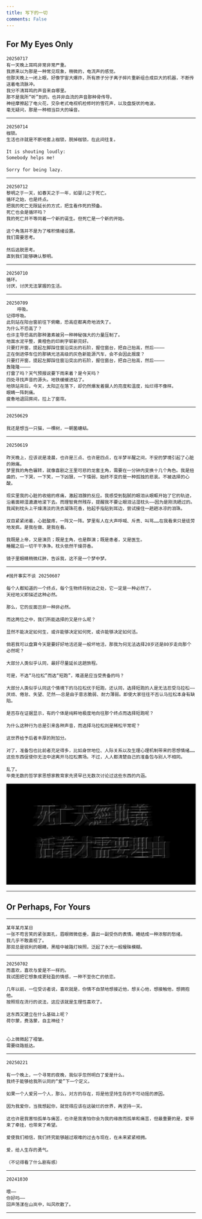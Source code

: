 ```yaml
---
title: 写下的一切
comments: False
---
```



## For My Eyes Only

    20250717  
    有一天晚上耳鸣非常非常严重。  
    我原来以为那是一种常见现象，稍微的，电流声的感觉。  
    但那天晚上一闭上眼，好像宇宙大爆炸，所有原子分子离子碎片重新组合成巨大的机器，不断传送着电流脉冲。  
    我分不清耳鸣的声音来自哪里。  
    那不是我所“听”到的。也并非血流的声音那种骨传导。   
    神经摩擦起了电火花，交杂老式电视机检修时的雪花声，以及盘旋状的电波。  
    毫无疑问，那是一种相当巨大的噪音。  
---   
    20250714  
    枷锁。  
    生活也许就是不断地套上枷锁，脱掉枷锁，在此间往复。  

    It is shouting loudly:    
    Somebody helps me!  
    
    Sorry for being lazy.  
---
    20250712
    黎明之于一天，如春天之于一年，如婴儿之于死亡。  
    循环之始，也是终点。  
    把我的死亡无限延长的方式，把生看作死的预备。  
    死亡也会是循环吗？  
    我的死亡并不等同着一个新的诞生。但死亡是一个新的开始。  

    这个角落并不是为了堆积情绪设置。  
    我们需要思考。  

    然后逃脱思考。  
    直到我们能够确认黎明。  
---    
    20250710
    循环。  
    讨厌，讨厌无法掌握的生活。  

---
    20250709  
        呼吸。  
    记得呼吸。  
    此刻站在阳台窗前往下俯瞰，恐高症都离奇地消失了。  
    为什么不恐高了？  
    也许主导恐高的那种激素被另一种神秘强大的力量压制了。  
    地面水泥平整，黄橙色的印刷字崭新完好。  
    只要打开窗，提起左脚踩住窗沿突出的石阶，握住窗台，把自己抬高，然后————  
    正在倒进停车位的那辆光洁高级的灰色新能源汽车，会不会因此报废？  
    只要打开窗，提起左脚踩住窗沿突出的石阶，握住窗台，把自己抬高，然后————  
    轰隆隆————  
    打雷了吗？天气预报说要下雨来着？是今天吗？    
    四处寻找声音的源头。地铁缓缓进站了。  
    地铁站背后，今天，太阳正在落下，却仍然爆发着摄人的亮度和温度，灿烂得不像样。  
    眼睛一阵刺痛。  
    疲惫地退回房间，拉上了窗帘。   

---    
    20250629

    我还是想当一只猫，一棵树，一朝菌蟪蛄。  
--- 
    20250619
    
    昨天晚上，应该说是凌晨，也许是三点、也许是四点，在半梦半醒之间，不安的梦境引起了心脏的揪痛。  
    梦里我的角色辗转，就像喜剧之王里可悲的龙套主角，需要在一分钟内变换十几个角色。我是扭曲的，一下哭，一下笑，一下凶狠，一下懦弱，始终不变的是一种孤独的悲哀。不被选择的心酸。 
     
    现实里我的心脏的收缩的疼痛，激起泪腺的反应。我感受到黏腻的眼泪从眼眶开始了它的轨迹，沿着面颊湿漉漉地滚下去。而理智竟然残存，提醒我不要让眼泪沾湿枕头——因为是刚洗晒过的。我闻到枕头上干燥清淡的洗衣凝珠花香，抬起手指贴到耳边，尝试接住一趟趟冰凉的泪珠。 

    双目紧紧闭着，心脏酸疼，一阵又一阵。梦里有人在大声呼喊、斥责、叫骂……在我看来只是徒劳地发疯。是我在做、是我在看。 

    我既是上帝，又是演员；既是主角，也是群演；既是患者，又是医生。  
    睡醒之后一切干干净净。枕头依然干燥芬香。  

    镜子里眼睛稍微红肿，告诉我，这不是一个梦中梦。 
---
    #抛开事实不谈 20250607
   
    每个人都知道的一个终点，每个生物终将到达之处，它一定是一种必然了。
    天经地义即描述这种必然。  

    那么，它的反面岂非一种非必然。  

    而这两位之中，我们所能选择的又是什么呢？ 

    显然不能决定如何生，或许能够决定如何死，或许能够决定如何活。

    倘若我可以盘算今天是要好好地活还是一般坏地活，那我为何无法选择20岁还是80岁走向那个必然呢？  

    大部分人类似乎认同，最好尽量延长这趟旅程。  

    可是，不选“马拉松”而选“短跑”，难道是应当受责备的吗？ 

    大部分人类似乎认同这个情境下的马拉松优于短跑，还认同，选择短跑的人是无法忍受马拉松——厌烦、倦怠、失望、茫然——总是由于意志脆弱、耐力薄弱。即使大家往往不否认马拉松本身有缺陷。  

    是否存在证据显示，有的个体是纯粹地极度地向往那个终点而选择短跑呢？  

    为什么这种行为总是引来各种声音，而选择马拉松则是稀松平常呢？ 

    这世界给予后者丰厚的附加分。  

    对了，准备包也比前者充足得多，比如身世地位、人际关系以及生理心理机制带来的思想情绪……这些东西促使你无法中途离开马拉松赛场。不过，人人都清楚自己的准备包与别人不相同。  

    乱了。  
    毕竟无数的哲学家思想家教育家先贤早已无数次讨论过这些东西的内涵。  

![](../pic/death.jpg)

---

## Or Perhaps, For Yours
---    
    某年某月某日  
    一张不苟言笑的紧张面孔，眉眼微微低垂，露出一副受伤的表情。蜷结成一种浓郁的愁绪。    
    我几乎不敢直视了。  
    那双总是锐利的眼睛，黑暗中被路灯映照，泛起了水光一般暧昧模糊。
---   
    20250702  
    而喜欢，喜欢与爱是不一样的。  
    我试图把它想象成更轻盈的情感，一种不至伤亡的依恋。  

    几年以前，一位受访者说，喜欢就是，你情不自禁地想接近他，想关心他，想接触他，想拥抱他。  
    按照现在流行的说法，这应该就是生理性喜欢了。 

    这东西又建立在什么基础上呢？  
    荷尔蒙，费洛蒙，自主神经？  


    心上微微起了褶皱。 
    需要绕路抵达。  

---    
    20250221  

    有一个晚上，一个寻常的夜晚，我似乎忽然明白了爱是什么。  
    我终于能够给我所认同的“爱”下一个定义。  

    如果一个人爱另一个人，那么，对方的存在，将是他坚持生存的不可动摇的原因。  

    因为我爱你，当我想起你，就觉得应该在这破烂的世界，再坚持一天。  

    这也许是我害怕孤单与痛苦，也许是我害怕你会为我的缘故而孤单和痛苦，但最重要的是，爱带来了牵挂，也带来了希望。  

    爱使我们相信，我们终究能够越过艰难的过去与现在，在未来紧紧相拥。  

    爱，给人生存的勇气。  

    （不记得看了什么剧有感）  
---     
    20241030  

    喂——  
    你好吗——  
    回声荡漾在山岚中，叫风吹散了。  

--- 

